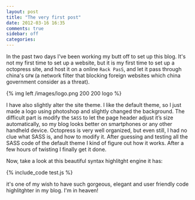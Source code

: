 ```yaml
---
layout: post
title: "The very first post"
date: 2012-03-16 16:35
comments: true
sidebar: off
categories: 
---
```


In the past two days I've been working my butt off to set up this blog. It's not my first time to set up a website, but it is my first time to set up a octopress site, and host it on a online `Rack PasS`, and let it pass through china's `GFW` (a network filter that blocking foreign websites which china government consider as a threat). 

{% img left /images/logo.png 200 200 logo %}


I have also slightly alter the site theme. I like the default theme, so I just made a logo using photoshop and slightly changed the background. The difficult part is modify the `SASS` to let the page header adjust it’s size automatically, so my blog looks better on smartphones or any other handheld device. Octopress is very well organized, but even still, I had no clue what SASS is, and how to modify it.  After guessing and testing all the SASS code of the default theme I kind of figure out how it works. After a few hours of twisting I finally get it done.<!-- more -->

Now, take a look at this beautiful syntax highlitght engine it has:

{% include_code test.js %}

it's one of my wish to have such gorgeous, elegant and user friendly code highlitghter in my blog. I'm in heaven!